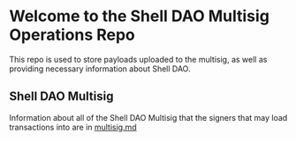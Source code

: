 # Welcome to the Shell DAO Multisig Operations Repo

This repo is used to store payloads uploaded to the multisig, as well as providing necessary information about Shell DAO.

## Shell DAO Multisig

Information about all of the Shell DAO Multisig that the signers that may load transactions into are in [multisig.md](multisig.md)